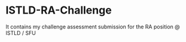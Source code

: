 # ISTLD-RA-Challenge
It contains my challenge assessment submission for the  RA position @ ISTLD / SFU
